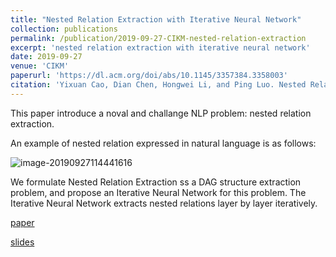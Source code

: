 ```yaml
---
title: "Nested Relation Extraction with Iterative Neural Network"
collection: publications
permalink: /publication/2019-09-27-CIKM-nested-relation-extraction
excerpt: 'nested relation extraction with iterative neural network'
date: 2019-09-27
venue: 'CIKM'
paperurl: 'https://dl.acm.org/doi/abs/10.1145/3357384.3358003'
citation: 'Yixuan Cao, Dian Chen, Hongwei Li, and Ping Luo. Nested Relation Extraction with Iterative Neural Network. In CIKM, 2019.'
---
```

This paper introduce a noval and challange NLP problem: nested relation extraction.

An example of nested relation expressed in natural language is as follows:

![image-20190927114441616](https://tva1.sinaimg.cn/large/006y8mN6ly1g7dxgafuwxj30h00c4dhj.jpg)

We formulate Nested Relation Extraction ss a DAG structure extraction problem, and propose an Iterative Neural Network for this problem. The Iterative Neural Network extracts nested relations layer by layer iteratively.

[paper](https://dl.acm.org/doi/abs/10.1145/3357384.3358003)

[slides](http://yixuancao.github.io/files/CIKM-19-nested-RE.pptx)

